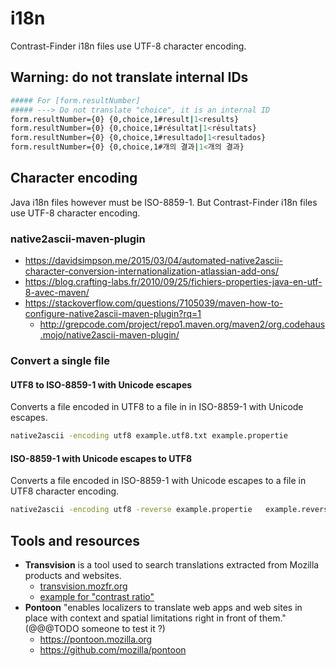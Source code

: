 # i18n

Contrast-Finder i18n files use UTF-8 character encoding.

## Warning: do not translate internal IDs
```bash
##### For [form.resultNumber]
##### ---> Do not translate "choice", it is an internal ID
form.resultNumber={0} {0,choice,1#result|1<results}
form.resultNumber={0} {0,choice,1#résultat|1<résultats}
form.resultNumber={0} {0,choice,1#resultado|1<resultados}
form.resultNumber={0} {0,choice,1#개의 결과|1<개의 결과}
```


## Character encoding

Java i18n files however must be ISO-8859-1.
But Contrast-Finder i18n files use UTF-8 character encoding.

### native2ascii-maven-plugin

- https://davidsimpson.me/2015/03/04/automated-native2ascii-character-conversion-internationalization-atlassian-add-ons/
- https://blog.crafting-labs.fr/2010/09/25/fichiers-properties-java-en-utf-8-avec-maven/
- https://stackoverflow.com/questions/7105039/maven-how-to-configure-native2ascii-maven-plugin?rq=1
  - http://grepcode.com/project/repo1.maven.org/maven2/org.codehaus.mojo/native2ascii-maven-plugin/

### Convert a single file

#### UTF8 to ISO-8859-1 with Unicode escapes
Converts a file encoded in UTF8 to a file in in ISO-8859-1 with Unicode escapes.
```bash
native2ascii -encoding utf8 example.utf8.txt example.propertie
```

#### ISO-8859-1 with Unicode escapes to UTF8
Converts a file encoded in ISO-8859-1 with Unicode escapes to a file in UTF8 character encoding.
```bash
native2ascii -encoding utf8 -reverse example.propertie   example.reverse.utf8.txt
```

## Tools and resources
* **Transvision** is a tool used to search translations extracted from Mozilla products and websites.
     * [transvision.mozfr.org](https://transvision.mozfr.org/)
     * [example for "contrast ratio"](https://transvision.mozfr.org/?recherche=contrast+ratio&repo=gecko_strings&sourcelocale=en-US&locale=fr&search_type=strings)
* **Pontoon** "enables localizers to translate web apps and web sites in place with context and spatial limitations right in front of them." (@@@TODO someone to test it ?)
    * https://pontoon.mozilla.org
    * https://github.com/mozilla/pontoon
